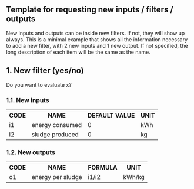 ## Template for requesting new inputs / filters / outputs
New inputs and outputs can be inside new filters. If not, they will show up always.
This is a minimal example that shows all the information necessary to add a new filter, with 2 new inputs and 1 new output.
If not specified, the long description of each item will be the same as the name.

## 1. New filter (yes/no)
Do you want to evaluate x?

### 1.1. New inputs
<table>
  <TR><TH>CODE <TH>NAME            <TH>DEFAULT VALUE <TH>UNIT
  <tr><td>i1   <td>energy consumed <td>0             <td>kWh
  <tr><td>i2   <td>sludge produced <td>0             <td>kg
</table>

### 1.2. New outputs
<table>
  <TR><TH>CODE <TH>NAME              <TH>FORMULA <TH>UNIT
  <tr><td>o1   <td>energy per sludge <td>i1/i2   <td>kWh/kg
</table>
